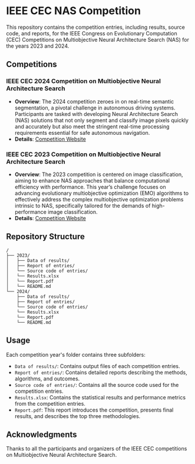 # IEEE CEC NAS Competition

This repository contains the competition entries, including results, source code, and reports, for the IEEE Congress on Evolutionary Computation (CEC) Competitions on Multiobjective Neural Architecture Search (NAS) for the years 2023 and 2024.

## Competitions

### IEEE CEC 2024 Competition on Multiobjective Neural Architecture Search

- **Overview**: The 2024 competition zeroes in on real-time semantic segmentation, a pivotal challenge in autonomous driving systems. Participants are tasked with developing Neural Architecture Search (NAS) solutions that not only segment and classify image pixels quickly and accurately but also meet the stringent real-time processing requirements essential for safe autonomous navigation.
- **Details**: [Competition Website](https://www.emigroup.tech/index.php/news/ieee-cec-2024-competition-on-multiobjective-neural-architecture-search/)

### IEEE CEC 2023 Competition on Multiobjective Neural Architecture Search

- **Overview**: The 2023 competition is centered on image classification, aiming to enhance NAS approaches that balance computational efficiency with performance. This year’s challenge focuses on advancing evolutionary multiobjective optimization (EMO) algorithms to effectively address the complex multiobjective optimization problems intrinsic to NAS, specifically tailored for the demands of high-performance image classification.
- **Details**: [Competition Website](https://www.emigroup.tech/index.php/news/ieee-cec2023-competition-on-multiobjective-neural-architecture-search/)

## Repository Structure

```plaintext
/
├── 2023/
│   ├── Data of results/
│   ├── Report of entries/
│   └── Source code of entries/
│   └── Results.xlsx
│   └── Report.pdf
│   └── README.md
└── 2024/
    ├── Data of results/
    ├── Report of entries/
    └── Source code of entries/
    └── Results.xlsx
    └── Report.pdf
    └── README.md
```

## Usage

Each competition year's folder contains three subfolders:

- `Data of results/`: Contains output files of each competition entries.
- `Report of entries/`: Contains detailed reports describing the methods, algorithms, and outcomes.
- `Source code of entries/`: Contains all the source code used for the competition entries.
- `Results.xlsx`: Contains the statistical results and performance metrics from the competition entries.
- `Report.pdf`: This report introduces the competition, presents final results, and describes the top three methodologies.

## Acknowledgments

Thanks to all the participants and organizers of the IEEE CEC competitions on Multiobjective Neural Architecture Search. 
